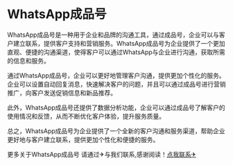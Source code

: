 # WhatsApp成品号

WhatsApp成品号是一种用于企业和品牌的沟通工具，通过成品号，企业可以与客户建立联系，提供客户支持和营销服务。WhatsApp成品号为企业提供了一个更加直观、便捷的沟通渠道，使得客户可以通过WhatsApp与企业进行沟通，获取所需的信息和服务。

通过WhatsApp成品号，企业可以更好地管理客户沟通，提供更加个性化的服务。企业可以设置自动回复消息，快速解决客户的问题，并且可以通过成品号进行营销推广，向客户发送促销信息和新品推荐。

此外，WhatsApp成品号还提供了数据分析功能，企业可以通过成品号了解客户的使用情况和反馈，从而不断优化客户体验，提升服务质量。

总之，WhatsApp成品号为企业提供了一个全新的客户沟通和服务渠道，帮助企业更好地与客户建立联系，提供更加个性化和便捷的服务。

更多关于WhatsApp成品号 请通过✈与我们联系,感谢阅读！[点我联系✈](https://docs.G208.com)